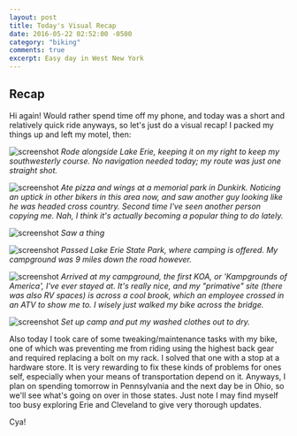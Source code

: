 ```yaml
---
layout: post
title: Today's Visual Recap
date: 2016-05-22 02:52:00 -0500
category: "biking"
comments: true
excerpt: Easy day in West New York
---
```

## Recap

Hi again! Would rather spend time off my phone, and today was a short and relatively quick ride anyways, so let's just do a visual recap! I packed my things up and left my motel, then:

![screenshot](https://raw.githubusercontent.com/glenlovett/glenlovett.github.io/master/assets/IMG_20160522_121226072.jpg)
*Rode alongside Lake Erie, keeping it on my right to keep my southwesterly course. No navigation needed today; my route was just one straight shot.*


![screenshot](https://raw.githubusercontent.com/glenlovett/glenlovett.github.io/master/assets/IMG_20160522_135408113_HDR.jpg)
*Ate pizza and wings at a memorial park in Dunkirk. Noticing an uptick in other bikers in this area now, and saw another guy looking like he was headed cross country. Second time I've seen another person copying me. Nah, I think it's actually becoming a popular thing to do lately.*


![screenshot](https://raw.githubusercontent.com/glenlovett/glenlovett.github.io/master/assets/IMG_20160522_141532266.jpg)
*Saw a thing*


![screenshot](https://raw.githubusercontent.com/glenlovett/glenlovett.github.io/master/assets/IMG_20160522_144618492.jpg)
*Passed Lake Erie State Park, where camping is offered. My campground was 9 miles down the road however.*


![screenshot](https://raw.githubusercontent.com/glenlovett/glenlovett.github.io/master/assets/IMG_20160522_174252082.jpg)
*Arrived at my campground, the first KOA, or 'Kampgrounds of America', I've ever stayed at. It's really nice, and my "primative" site (there was also RV spaces) is across a cool brook, which an employee crossed in an ATV to show me to. I wisely just walked my bike across the bridge.*


![screenshot](https://raw.githubusercontent.com/glenlovett/glenlovett.github.io/master/assets/IMG_20160522_181707707.jpg)
*Set up camp and put my washed clothes out to dry.*

Also today I took care of some tweaking/maintenance tasks with my bike, one of which was preventing me from riding using the highest back gear and required replacing a bolt on my rack. I solved that one with a stop at a hardware store. It is very rewarding to fix these kinds of problems for ones self, especially when your means of transportation depend on it. Anyways, I plan on spending tomorrow in Pennsylvania and the next day be in Ohio, so we'll see what's going on over in those states. Just note I may find myself too busy exploring Erie and Cleveland to give very thorough updates.

Cya!
